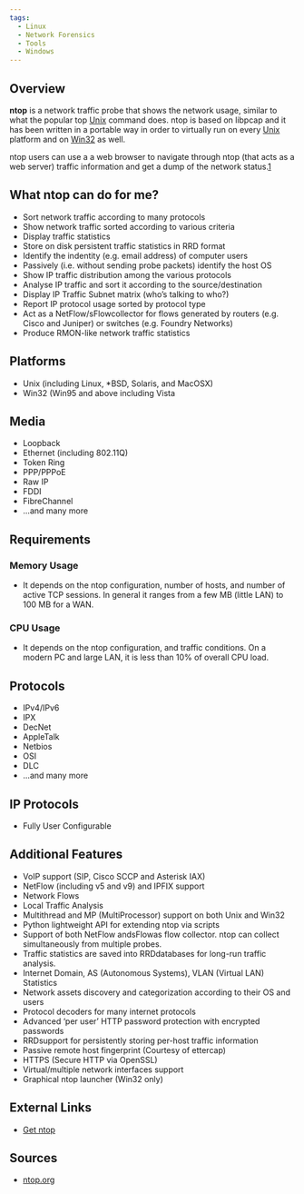```yaml
---
tags:
  - Linux
  - Network Forensics
  - Tools
  - Windows
---
```

## Overview

**ntop** is a network traffic probe that shows the network usage, similar to
what the popular top [Unix](unix.md) command does. ntop is based on libpcap and
it has been written in a portable way in order to virtually run on every
[Unix](unix.md) platform and on [Win32](windows.md) as well.

ntop users can use a a web browser to navigate through ntop (that acts
as a web server) traffic information and get a dump of the network
status.[1](https://www.ntop.org/products/traffic-analysis/ntop/)

## What ntop can do for me?

- Sort network traffic according to many protocols
- Show network traffic sorted according to various criteria
- Display traffic statistics
- Store on disk persistent traffic statistics in RRD format
- Identify the indentity (e.g. email address) of computer users
- Passively (i.e. without sending probe packets) identify the host OS
- Show IP traffic distribution among the various protocols
- Analyse IP traffic and sort it according to the source/destination
- Display IP Traffic Subnet matrix (who’s talking to who?)
- Report IP protocol usage sorted by protocol type
- Act as a NetFlow/sFlowcollector for flows generated by routers (e.g.
  Cisco and Juniper) or switches (e.g. Foundry Networks)
- Produce RMON-like network traffic statistics

## Platforms

- Unix (including Linux, \*BSD, Solaris, and MacOSX)
- Win32 (Win95 and above including Vista

## Media

- Loopback
- Ethernet (including 802.11Q)
- Token Ring
- PPP/PPPoE
- Raw IP
- FDDI
- FibreChannel
- ...and many more

## Requirements

### Memory Usage

- It depends on the ntop configuration, number of hosts, and number of
  active TCP sessions. In general it ranges from a few MB (little LAN)
  to 100 MB for a WAN.

### CPU Usage

- It depends on the ntop configuration, and traffic conditions. On a
  modern PC and large LAN, it is less than 10% of overall CPU load.

## Protocols

- IPv4/IPv6
- IPX
- DecNet
- AppleTalk
- Netbios
- OSI
- DLC
- …and many more

## IP Protocols

- Fully User Configurable

## Additional Features

- VoIP support (SIP, Cisco SCCP and Asterisk IAX)
- NetFlow (including v5 and v9) and IPFIX support
- Network Flows
- Local Traffic Analysis
- Multithread and MP (MultiProcessor) support on both Unix and Win32
- Python lightweight API for extending ntop via scripts
- Support of both NetFlow andsFlowas flow collector. ntop can collect
  simultaneously from multiple probes.
- Traffic statistics are saved into RRDdatabases for long-run traffic
  analysis.
- Internet Domain, AS (Autonomous Systems), VLAN (Virtual LAN)
  Statistics
- Network assets discovery and categorization according to their OS and
  users
- Protocol decoders for many internet protocols
- Advanced ‘per user’ HTTP password protection with encrypted passwords
- RRDsupport for persistently storing per-host traffic information
- Passive remote host fingerprint (Courtesy of ettercap)
- HTTPS (Secure HTTP via OpenSSL)
- Virtual/multiple network interfaces support
- Graphical ntop launcher (Win32 only)

## External Links

* [Get ntop](https://www.ntop.org/get-started/download/)

## Sources

* [ntop.org](https://www.ntop.org/products/traffic-analysis/ntop/)
